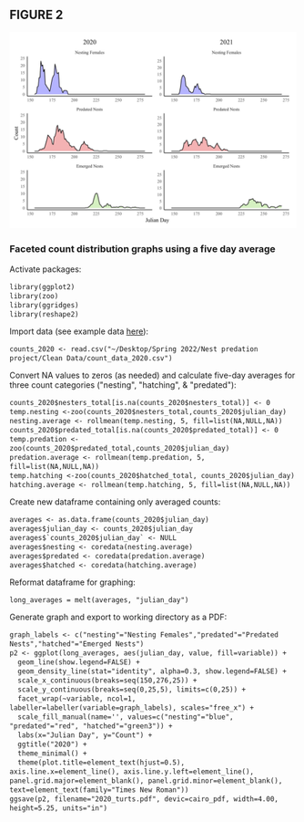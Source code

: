 ## FIGURE 2

<img src="/Graphics/Figure_2.jpg" alt="Figure 2"/>

### Faceted count distribution graphs using a five day average

Activate packages:
```
library(ggplot2)
library(zoo)
library(ggridges)
library(reshape2)
```
Import data (see example data [here](https://github.com/tylerdevos/terrapin_nest_predation/blob/main/Data/count_data_2020.csv)):
```
counts_2020 <- read.csv("~/Desktop/Spring 2022/Nest predation project/Clean Data/count_data_2020.csv")
```
Convert NA values to zeros (as needed) and calculate five-day averages for three count categories ("nesting", "hatching", & "predated"):
```
counts_2020$nesters_total[is.na(counts_2020$nesters_total)] <- 0
temp.nesting <-zoo(counts_2020$nesters_total,counts_2020$julian_day)
nesting.average <- rollmean(temp.nesting, 5, fill=list(NA,NULL,NA))
counts_2020$predated_total[is.na(counts_2020$predated_total)] <- 0
temp.predation <-zoo(counts_2020$predated_total,counts_2020$julian_day)
predation.average <- rollmean(temp.predation, 5, fill=list(NA,NULL,NA))
temp.hatching <-zoo(counts_2020$hatched_total, counts_2020$julian_day)
hatching.average <- rollmean(temp.hatching, 5, fill=list(NA,NULL,NA))
```
Create new dataframe containing only averaged counts:
```
averages <- as.data.frame(counts_2020$julian_day)
averages$julian_day <- counts_2020$julian_day
averages$`counts_2020$julian_day` <- NULL
averages$nesting <- coredata(nesting.average)
averages$predated <- coredata(predation.average)
averages$hatched <- coredata(hatching.average)
```
Reformat dataframe for graphing:
```
long_averages = melt(averages, "julian_day")
```
Generate graph and export to working directory as a PDF:
```
graph_labels <- c("nesting"="Nesting Females","predated"="Predated Nests","hatched"="Emerged Nests")
p2 <- ggplot(long_averages, aes(julian_day, value, fill=variable)) +
  geom_line(show.legend=FALSE) +
  geom_density_line(stat="identity", alpha=0.3, show.legend=FALSE) +
  scale_x_continuous(breaks=seq(150,276,25)) +
  scale_y_continuous(breaks=seq(0,25,5), limits=c(0,25)) +
  facet_wrap(~variable, ncol=1, labeller=labeller(variable=graph_labels), scales="free_x") +
  scale_fill_manual(name='', values=c("nesting"="blue", "predated"="red", "hatched"="green3")) +
  labs(x="Julian Day", y="Count") +
  ggtitle("2020") +
  theme_minimal() +
  theme(plot.title=element_text(hjust=0.5), axis.line.x=element_line(), axis.line.y.left=element_line(), panel.grid.major=element_blank(), panel.grid.minor=element_blank(), text=element_text(family="Times New Roman"))
ggsave(p2, filename="2020_turts.pdf", devic=cairo_pdf, width=4.00, height=5.25, units="in")
```
